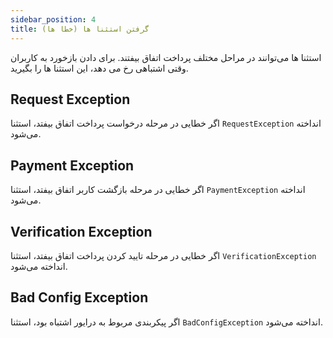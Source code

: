 ```yaml
---
sidebar_position: 4
title: گرفتن استثنا ها (خطا ها)
---
```


استثنا ها می‌توانند در مراحل مختلف پرداخت اتفاق بیفتند. برای دادن بازخورد به کاربران وقتی اشتباهی رخ می دهد، این استثنا ها را بگیرید.

## Request Exception

اگر خطایی در مرحله درخواست پرداخت اتفاق بیفتد، استثنا `RequestException` انداخته می‌شود.

## Payment Exception

اگر خطایی در مرحله بازگشت کاربر اتفاق بیفتد، استثنا `PaymentException` انداخته می‌شود.

## Verification Exception

اگر خطایی در مرحله تایید کردن پرداخت اتفاق بیفتد، استثنا `VerificationException` انداخته می‌شود.

## Bad Config Exception

اگر پیکربندی مربوط به درایور اشتباه بود، استثنا `BadConfigException` انداخته می‌شود.
